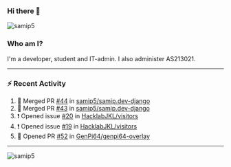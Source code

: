 ### Hi there 👋

<img src="https://komarev.com/ghpvc/?username=samip5&style=flat-square" alt="samip5" />

### Who am I?
I'm a developer, student and IT-admin. I also administer AS213021.

---
### :zap: Recent Activity
<!--START_SECTION:activity-->
1. 🎉 Merged PR [#44](https://github.com/samip5/samip.dev-django/pull/44) in [samip5/samip.dev-django](https://github.com/samip5/samip.dev-django)
2. 🎉 Merged PR [#43](https://github.com/samip5/samip.dev-django/pull/43) in [samip5/samip.dev-django](https://github.com/samip5/samip.dev-django)
3. ❗️ Opened issue [#20](https://github.com/HacklabJKL/visitors/issues/20) in [HacklabJKL/visitors](https://github.com/HacklabJKL/visitors)
4. ❗️ Opened issue [#19](https://github.com/HacklabJKL/visitors/issues/19) in [HacklabJKL/visitors](https://github.com/HacklabJKL/visitors)
5. 💪 Opened PR [#52](https://github.com/GenPi64/genpi64-overlay/pull/52) in [GenPi64/genpi64-overlay](https://github.com/GenPi64/genpi64-overlay)
<!--END_SECTION:activity-->
---

<img align="center" src="https://github-readme-stats.vercel.app/api?username=samip5&show_icons=true" alt="samip5" />
